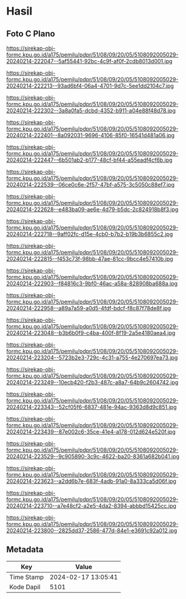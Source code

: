 # Hasil

## Foto C Plano

https://sirekap-obj-formc.kpu.go.id/a175/pemilu/pdpr/51/08/09/20/05/5108092005029-20240214-222047--5af55441-92bc-4c9f-af0f-2cdb8013d001.jpg

https://sirekap-obj-formc.kpu.go.id/a175/pemilu/pdpr/51/08/09/20/05/5108092005029-20240214-222213--93ad6bf4-06a4-4701-9d7c-5ee1dd2104c7.jpg

https://sirekap-obj-formc.kpu.go.id/a175/pemilu/pdpr/51/08/09/20/05/5108092005029-20240214-222302--3a8a0fa5-dcbd-4352-b911-a04e88f48d78.jpg

https://sirekap-obj-formc.kpu.go.id/a175/pemilu/pdpr/51/08/09/20/05/5108092005029-20240214-222401--8a092031-9696-4106-85f0-16541d481a06.jpg

https://sirekap-obj-formc.kpu.go.id/a175/pemilu/pdpr/51/08/09/20/05/5108092005029-20240214-222447--6b501ab2-b177-48cf-bf44-a55eadf4cf6b.jpg

https://sirekap-obj-formc.kpu.go.id/a175/pemilu/pdpr/51/08/09/20/05/5108092005029-20240214-222539--06ce0c6e-2f57-47bf-a575-3c5050c88ef7.jpg

https://sirekap-obj-formc.kpu.go.id/a175/pemilu/pdpr/51/08/09/20/05/5108092005029-20240214-222628--e483ba09-ae6e-4d79-b5dc-2c824918b8f3.jpg

https://sirekap-obj-formc.kpu.go.id/a175/pemilu/pdpr/51/08/09/20/05/5108092005029-20240214-222718--9aff02fc-d15e-4cb0-b7b2-b19b3b6855c2.jpg

https://sirekap-obj-formc.kpu.go.id/a175/pemilu/pdpr/51/08/09/20/05/5108092005029-20240214-222815--f453c73f-98bb-47ae-81cc-9bcc4e57410b.jpg

https://sirekap-obj-formc.kpu.go.id/a175/pemilu/pdpr/51/08/09/20/05/5108092005029-20240214-222903--f84816c3-9bf0-46ac-a58a-828908ba688a.jpg

https://sirekap-obj-formc.kpu.go.id/a175/pemilu/pdpr/51/08/09/20/05/5108092005029-20240214-222958--a89a7a59-a0d5-4fdf-bdcf-f8c87f78de8f.jpg

https://sirekap-obj-formc.kpu.go.id/a175/pemilu/pdpr/51/08/09/20/05/5108092005029-20240214-223048--b3b6b0f9-c4ba-400f-8f19-2a5e4180aea4.jpg

https://sirekap-obj-formc.kpu.go.id/a175/pemilu/pdpr/51/08/09/20/05/5108092005029-20240214-223204--5723b2e3-729c-4c31-a755-4e270697ea73.jpg

https://sirekap-obj-formc.kpu.go.id/a175/pemilu/pdpr/51/08/09/20/05/5108092005029-20240214-223249--10ecb420-f2b3-487c-a8a7-64b9c2604742.jpg

https://sirekap-obj-formc.kpu.go.id/a175/pemilu/pdpr/51/08/09/20/05/5108092005029-20240214-223343--52cf05f6-6837-481e-94ac-9363d8d9c851.jpg

https://sirekap-obj-formc.kpu.go.id/a175/pemilu/pdpr/51/08/09/20/05/5108092005029-20240214-223439--87e002c6-35ce-41e4-a178-012d624e520f.jpg

https://sirekap-obj-formc.kpu.go.id/a175/pemilu/pdpr/51/08/09/20/05/5108092005029-20240214-223529--9c905890-3c9c-4622-ba20-8361a682b041.jpg

https://sirekap-obj-formc.kpu.go.id/a175/pemilu/pdpr/51/08/09/20/05/5108092005029-20240214-223623--a2dd6b7e-683f-4adb-91a0-8a333ca5d06f.jpg

https://sirekap-obj-formc.kpu.go.id/a175/pemilu/pdpr/51/08/09/20/05/5108092005029-20240214-223710--a7e48cf2-a2e5-4da2-8394-abbbd15425cc.jpg

https://sirekap-obj-formc.kpu.go.id/a175/pemilu/pdpr/51/08/09/20/05/5108092005029-20240214-223800--2825dd37-2586-477d-84e1-e3691c92a012.jpg


## Metadata

| Key        | Value               |
| ---------- | ------------------- |
| Time Stamp | 2024-02-17 13:05:41 |
| Kode Dapil | 5101                |



